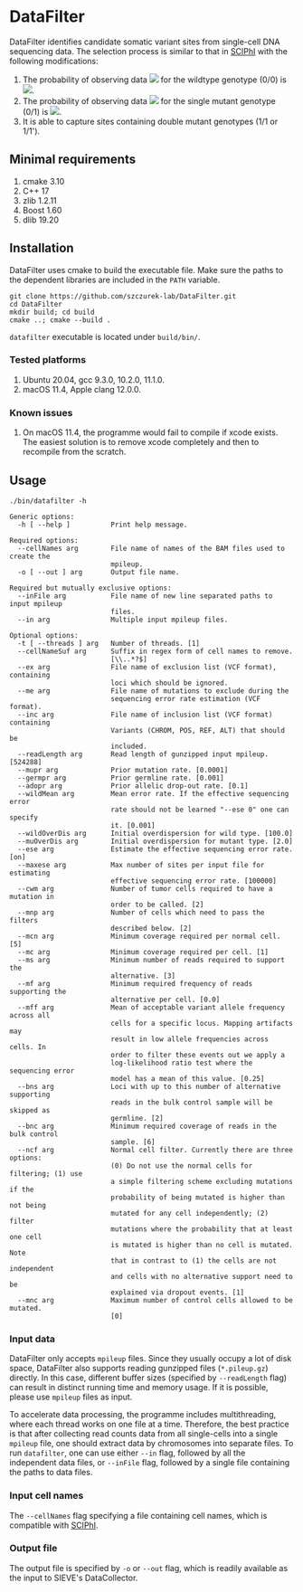 # DataFilter

DataFilter identifies candidate somatic variant sites from single-cell DNA sequencing data. The selection process is similar to that in [SCIPhI](https://www.nature.com/articles/s41467-018-07627-7) with the following modifications:

1. The probability of observing data <img src="https://render.githubusercontent.com/render/math?math=D_{ij}"> for the wildtype genotype (0/0) is <img src="https://render.githubusercontent.com/render/math?math=P_{wt}(D_{ij}) = P(s_{ij} | c_{ij}, \frac{1}{3} f_{wt}, w_{wt})">.
2. The probability of observing data <img src="https://render.githubusercontent.com/render/math?math=D_{ij}"> for the single mutant genotype (0/1) is <img src="https://render.githubusercontent.com/render/math?math=P_{a}(D_{ij}) = P(s_{ij} | c_{ij}, \frac{1}{2} - \frac{1}{3} f_{wt}, w_{a})">.
2. It is able to capture sites containing double mutant genotypes (1/1 or 1/1').



## Minimal requirements

1. cmake 3.10
2. C++ 17
3. zlib 1.2.11
4. Boost 1.60
5. dlib 19.20



## Installation

DataFilter uses cmake to build the executable file. Make sure the paths to the dependent libraries are included in the `PATH` variable.

```shell
git clone https://github.com/szczurek-lab/DataFilter.git
cd DataFilter
mkdir build; cd build
cmake ..; cmake --build .
```

`datafilter` executable is located under `build/bin/`.



### Tested platforms

1. Ubuntu 20.04, gcc 9.3.0, 10.2.0, 11.1.0.
2. macOS 11.4, Apple clang 12.0.0.



### Known issues

1. On macOS 11.4, the programme would fail to compile if xcode exists. The easiest solution is to remove xcode completely and then to recompile from the scratch.



## Usage

```shell
./bin/datafilter -h

Generic options:
  -h [ --help ]          Print help message.

Required options:
  --cellNames arg        File name of names of the BAM files used to create the
                         mpileup.
  -o [ --out ] arg       Output file name.

Required but mutually exclusive options:
  --inFile arg           File name of new line separated paths to input mpileup
                         files.
  --in arg               Multiple input mpileup files.

Optional options:
  -t [ --threads ] arg   Number of threads. [1]
  --cellNameSuf arg      Suffix in regex form of cell names to remove.
                         [\\..*?$]
  --ex arg               File name of exclusion list (VCF format), containing
                         loci which should be ignored.
  --me arg               File name of mutations to exclude during the
                         sequencing error rate estimation (VCF format).
  --inc arg              File name of inclusion list (VCF format) containing
                         Variants (CHROM, POS, REF, ALT) that should be
                         included.
  --readLength arg       Read length of gunzipped input mpileup. [524288]
  --mupr arg             Prior mutation rate. [0.0001]
  --germpr arg           Prior germline rate. [0.001]
  --adopr arg            Prior allelic drop-out rate. [0.1]
  --wildMean arg         Mean error rate. If the effective sequencing error
                         rate should not be learned "--ese 0" one can specify
                         it. [0.001]
  --wildOverDis arg      Initial overdispersion for wild type. [100.0]
  --muOverDis arg        Initial overdispersion for mutant type. [2.0]
  --ese arg              Estimate the effective sequencing error rate. [on]
  --maxese arg           Max number of sites per input file for estimating
                         effective sequencing error rate. [100000]
  --cwm arg              Number of tumor cells required to have a mutation in
                         order to be called. [2]
  --mnp arg              Number of cells which need to pass the filters
                         described below. [2]
  --mcn arg              Minimum coverage required per normal cell. [5]
  --mc arg               Minimum coverage required per cell. [1]
  --ms arg               Minimum number of reads required to support the
                         alternative. [3]
  --mf arg               Minimum required frequency of reads supporting the
                         alternative per cell. [0.0]
  --mff arg              Mean of acceptable variant allele frequency across all
                         cells for a specific locus. Mapping artifacts may
                         result in low allele frequencies across cells. In
                         order to filter these events out we apply a
                         log-likelihood ratio test where the sequencing error
                         model has a mean of this value. [0.25]
  --bns arg              Loci with up to this number of alternative supporting
                         reads in the bulk control sample will be skipped as
                         germline. [2]
  --bnc arg              Minimum required coverage of reads in the bulk control
                         sample. [6]
  --ncf arg              Normal cell filter. Currently there are three options:
                         (0) Do not use the normal cells for filtering; (1) use
                         a simple filtering scheme excluding mutations if the
                         probability of being mutated is higher than not being
                         mutated for any cell independently; (2) filter
                         mutations where the probability that at least one cell
                         is mutated is higher than no cell is mutated. Note
                         that in contrast to (1) the cells are not independent
                         and cells with no alternative support need to be
                         explained via dropout events. [1]
  --mnc arg              Maximum number of control cells allowed to be mutated.
                         [0]
```



### Input data

DataFilter only accepts `mpileup` files. Since they usually occupy a lot of disk space, DataFilter also supports reading gunzipped files (`*.pileup.gz`) directly. In this case, different buffer sizes (specified by `--readLength` flag) can result in distinct running time and memory usage. If it is possible, please use `mpileup` files as input.

To accelerate data processing, the programme includes multithreading, where each thread works on one file at a time. Therefore, the best practice is that after collecting read counts data from all single-cells into a single `mpileup` file, one should extract data by chromosomes into separate files. To run `datafilter`, one can use either `--in` flag, followed by all the independent data files, or `--inFile` flag, followed by a single file containing the paths to data files. 



### Input cell names

The `--cellNames` flag specifying a file containing cell names, which is compatible with [SCIPhI](https://github.com/cbg-ethz/SCIPhI).



### Output file

The output file is specified by `-o` or `--out` flag, which is readily available as the input to SIEVE's DataCollector.

